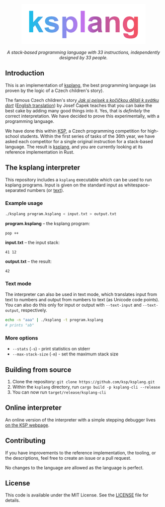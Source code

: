 <p align="center">
    <a href="https://ksp.mff.cuni.cz/h/ulohy/36/ksplang/">
    <img src="./.github/ksplang.png" width="400">
    </a>
</p>
<p align="center">
  <i align="center">A stack-based programming language with 33 instructions, independently designed
by 33 people.</i>
</p>

## Introduction
This is an implementation of [ksplang](ksplang_en.md), the best programming language (as proven by the logic of a Czech children's story).

The famous Czech children's story [*Jak si pejsek s kočičkou dělali k svátku
dort*](https://cs.wikisource.org/wiki/Pov%C3%ADd%C3%A1n%C3%AD_o_pejskovi_a_ko%C4%8Di%C4%8Dce/Jak_si_pejsek_s_ko%C4%8Di%C4%8Dkou_d%C4%9Blali_k_sv%C3%A1tku_dort)
([English translation](https://easystoriesinenglish.com/cake/)) by Josef Čapek
teaches that you can bake the best cake by adding many good things into it.
Yes, that is *definitely* the correct interpretation. We have decided to prove
this experimentally, with a programming language.

We have done this within [KSP](https://ksp.mff.cuni.cz/), a Czech programming
competition for high-school students. Within the first series of tasks of the 36th year, we have asked
each competitor for a single original instruction for a stack-based language.
The result is [ksplang](ksplang_en.md), and you are currently looking at its
reference implementation in Rust.

## The ksplang interpreter
This repository includes a `ksplang` executable which can be used to run ksplang programs.
Input is given on the standard input as whitespace-separated numbers (or [text](#text-mode)).

### Example usage
```sh
./ksplang program.ksplang < input.txt > output.txt
```

**program.ksplang** – the ksplang program:
```ksplang
pop ++
```

**input.txt** – the input stack:
```
41 12
```

**output.txt** – the result:
```
42
```

### Text mode

The interpreter can also be used in text mode, which translates input from text to numbers and output from numbers to text (as Unicode code points).
You can also do this only for input or output with `--text-input` and `--text-output`, respectively.

```sh
echo -n "aaa" | ./ksplang -t program.ksplang
# prints "ab"
```

### More options
- `--stats` (`-s`) - print statistics on stderr
- `--max-stack-size` (`-m`) - set the maximum stack size

## Building from source
1. Clone the repository: `git clone https://github.com/ksp/ksplang.git`
2. Within the `ksplang` directory, run `cargo build -p ksplang-cli --release`
3. You can now run `target/release/ksplang-cli`

## Online interpreter
An online version of the interpreter with a simple stepping debugger lives [on the KSP webpage](https://ksp.mff.cuni.cz/h/ulohy/36/ksplang/sim.html).

## Contributing
If you have improvements to the reference implementation, the tooling,
or the descriptions, feel free to create an issue or a pull request.

No changes to the language are allowed as the language is perfect.

## License
This code is available under the MIT License. See the [LICENSE](LICENSE) file for details.